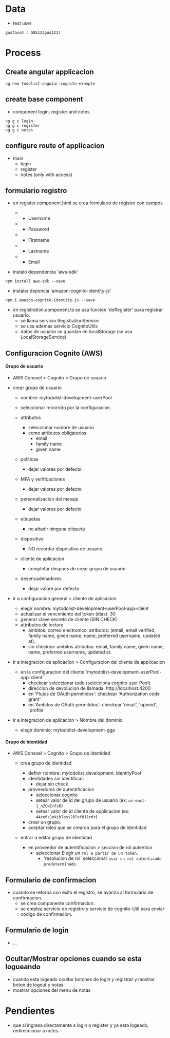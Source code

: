 
Data
=======

* test user

```
gustavo4 : GUS123gus123!
```


Process
=========

## Create angular applicacion 

```
ng new todolist-angular-cognito-example
```


## create base component

* component login, register and notes

```
ng g c login
ng g c register
ng g c notes
```

## configure route of applicacion

- main
    - login
    - register
    - notes (only with access)


## formulario registro

* en register.component.html se crea formulario de registro con campos
    * - Username
    * - Password
    * - Firstname
    * - Lastname
    * - Email

* instalo dependencia 'aws-sdk'

```
npm install aws-sdk --save
```

* instalar depencia 'amazon-cognito-identity-js'

```
npm i amazon-cognito-identity-js --save
```

* en registration.component.ts se usa funcion 'doRegister' para registrar usuario. 
    * se llama servicio RegistrationService
    * se usa ademas servicio CognitoUtils
    * datos de usuario se guardan en localStorage (se usa LocalStorageService)


## Configuracion Cognito (AWS)

#### Grupo de usuario

* AWS Consoel > Cognito > Grupo de usuario

* crear grupo de usuario
    * nombre: mytodolist-development-userPool
    * seleccionar recorrido por la configuracion.

    * attributos
        * seleccionar nombre de usuario
        * como atributos obligatorios
            * email
            * family name
            * given name
    * politicas
        * dejar valores por defecto
    * MFA y verificaciones
        * dejar valores por defecto
    * personalizacion del mesaje
        * dejar valores por defecto
    * etiquetas
        * no añadir ninguna etiqueta
    * dispositivo
        * NO recordar dispositivo de usuario.
    * cliente de aplicacion 
        * completar despues de crear grupo de usuario
    * desencadenadores
        * dejar valore por defecto


* ir a configuracion general > cliente de aplicacion
    * elegir nombre: mytodolist-development-userPool-app-client
    * actualizar el vencimiento del token (dias): 30 
    * generar clave secreta de cliente (SIN CHECK)
    * attributos de lectura
        * ambitos: correo electronico. atributos: (email, email verified, family name, given name, name, preferred username, updated at).
        * sin checkear ambitos atributos: email, family name, given name, name, preferred username, updated at.

* ir a integracion de aplicacion  > Configuracion del cliente de applicacion
    * en la configuracion del cliente 'mytodolist-development-userPool-app-client'
        * checkear seleccionar todo (selecciona cognito user Pool)
        * direccion de devolucion de llamada: http://localhost:4200
        * en 'Flujos de OAuth permitidos': checkear 'Authorization code grant'
        * en 'Ámbitos de OAuth permitidos': checkear 'email', 'openid', 'profile'


* ir a integracion de aplicacion  > Nombre del dominio
    * elegir dominio:  mytodolist-development-ggp




#### Grupo de identidad

* AWS Consoel > Cognito > Grupo de identidad
    * crea grupo de identidad
        * definir nombre: mytodolist_development_identityPool
        * identidades sin identificar: 
            * dejar sin check
        * proveedores de autentificacion
            * seleccionar cognito
            * setear valor de id del grupo de usuario  (ex: `us-east-1_nZCwIrFzR`)
            * setear valor de id cliente de applicacion (ex: `44ce6s1okjh7pst2klvf811rdr`)
        * crear un grupo.
        * aceptar roles que se crearon para el grupo de identidad.

    * entrar a editar grupo de identidad
        * en proveedor de autentificacion > seccion de rol autentico
            * seleccionar Elegir un `rol a partir de un token`.
                * 'resolucion de rol' seleccionar `usar un rol autenticado predeterminado`.
        



## Formulario de confirmacion

* cuando se retorna con exito el registro, se avanza al formulario de confirmacion.
    * se crea componente confirmacion.
    * se emplea servicio de registro y servicio de cognito-Util para enviar codigo de confirmacion.


## Formulario de login

* ...

## Ocultar/Mostrar opciones cuando se esta logueando

* cuando esta logeado ocultar botones de login y registrar y mostrar boton de logout y notas.
* mostrar opciones del menu de notas



Pendientes
=============

* que si ingresa directamente a login o register y ya esta logeado, redireccionar a notes.
